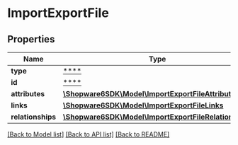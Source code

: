 # ImportExportFile

## Properties
Name | Type | Description | Notes
------------ | ------------- | ------------- | -------------
**type** | [****](.md) |  | [optional] 
**id** | [****](.md) |  | [optional] 
**attributes** | [**\Shopware6SDK\Model\ImportExportFileAttributes**](ImportExportFileAttributes.md) |  | [optional] 
**links** | [**\Shopware6SDK\Model\ImportExportFileLinks**](ImportExportFileLinks.md) |  | [optional] 
**relationships** | [**\Shopware6SDK\Model\ImportExportFileRelationships**](ImportExportFileRelationships.md) |  | [optional] 

[[Back to Model list]](../../README.md#documentation-for-models) [[Back to API list]](../../README.md#documentation-for-api-endpoints) [[Back to README]](../../README.md)

